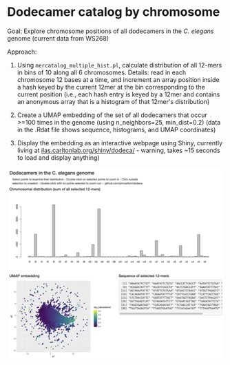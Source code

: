 # Dodecamer catalog by chromosome

Goal: Explore chromosome positions of all dodecamers in the _C. elegans_ genome (current data from WS268)

Approach: 

1. Using `mercatalog_multiple_hist.pl`, calculate distribution of all 12-mers in bins of 10 along all 6 chromosomes. Details: read in each chromosome 12 bases at a time, and increment an array position inside a hash keyed by the current 12mer at the bin corresponding to the current position (i.e., each hash entry is keyed by a 12mer and contains an anonymous array that is a histogram of that 12mer's distribution)

2. Create a UMAP embedding of the set of all dodecamers that occur >=100 times in the genome (using n_neighbors=25, min_dist=0.2) (data in the .Rdat file shows sequence, histograms, and UMAP coordinates)

3. Display the embedding as an interactive webpage using Shiny, currently living at [ilas.carltonlab.org/shiny/dodeca/](https://ilas.carltonlab.org/dodeca/dodeca) - warning, takes ~15 seconds to load and display anything)

![screenshot of Shiny app](scr.png)
